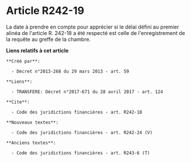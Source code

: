 # Article R242-19

La date à prendre en compte pour apprécier si le délai défini au premier alinéa de l'article R. 242-18 a été respecté est
celle de l'enregistrement de la requête au greffe de la chambre.

**Liens relatifs à cet article**

	**Créé par**:

	  - Décret n°2013-268 du 29 mars 2013 - art. 59

	**Liens**:

	  - TRANSFERE: Décret n°2017-671 du 28 avril 2017 - art. 124

	**Cite**:

	  - Code des juridictions financières - art. R242-18

	**Nouveaux textes**:

	  - Code des juridictions financières - art. R242-24 (V)

	**Anciens textes**:

	  - Code des juridictions financières - art. R243-6 (T)

